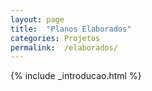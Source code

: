```yaml
---
layout: page
title:  "Planos Elaborados"
categories: Projetos
permalink:  /elaborados/
---
```


<div>
{% include _introducao.html %}
</div> 

<div>
 <!-- {% include _lista-elaborados.html %}-->
</div>

<div>

</div>

<div>

</div>